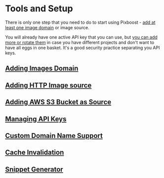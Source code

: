 # Tools and Setup

There is only one step that you need to do to start using Pixboost - [add at least one image domain](adding-image-source.md) or image source.

You will already have one active API key that you can use, but [you can add more or rotate them](manage-api-keys.md) in case you have different projects and don't want to have all eggs in one basket. It's a good security practice separating you API keys.

## [Adding Images Domain](adding-image-source.md)

## [Adding HTTP Image source](adding-http-image-source.md)

## [Adding AWS S3 Bucket as Source](adding-s3-bucket-image-source.md)

## [Managing API Keys](manage-api-keys.md)

## [Custom Domain Name Support](custom-domain.md)

## [Cache Invalidation](cache-invalidation.md)

## [Snippet Generator](snippet-generator.md)

